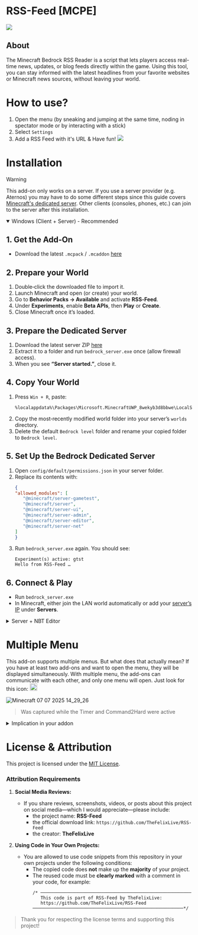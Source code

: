 # RSS-Feed [MCPE]
![](https://github.com/user-attachments/assets/ff4ca6e3-40b3-4e04-ae4a-7e2909faaa1d)


## About
The Minecraft Bedrock RSS Reader is a script that lets players access real-time news, updates, or blog feeds directly within the game. Using this tool, you can stay informed with the latest headlines from your favorite websites or Minecraft news sources, without leaving your world.

# How to use?
1. Open the menu (by sneaking and jumping at the same time, noding in spectator mode or by interacting with a stick)
2. Select `Settings`
3. Add a RSS Feed with it's URL & Have fun!
![](https://github.com/user-attachments/assets/afd554e3-fd77-4dfb-be67-a87024db300c)

# Installation

> [!WARNING]
> This add-on only works on a server. If you use a server provider (e.g. Aternos) you may have to do some different steps since this guide covers [Minecraft's dedicated server](https://www.minecraft.net/download/server/bedrock). Other clients (consoles, phones, etc.) can join to the server after this installation.

<details open>
   <summary>Windows (Client + Server) - Recommended</summary>

   ## 1. Get the Add‑On
   - Download the latest `.mcpack` / `.mcaddon` [here](https://github.com/TheFelixLive/RSS-Feed/releases/latest)

   ## 2. Prepare your World
   1. Double‑click the downloaded file to import it.
   2. Launch Minecraft and open (or create) your world.
   3. Go to **Behavior Packs → Available** and activate **RSS‑Feed**.
   4. Under **Experiments**, enable **Beta APIs**, then **Play** or **Create**.
   5. Close Minecraft once it’s loaded.

   ## 3. Prepare the Dedicated Server
   1. Download the latest server ZIP [here](https://www.minecraft.net/download/server/bedrock)
   2. Extract it to a folder and run `bedrock_server.exe` once (allow firewall access).
   3. When you see **“Server started.”**, close it.

   ## 4. Copy Your World
   1. Press `Win + R`, paste:
      ```
      %localappdata%\Packages\Microsoft.MinecraftUWP_8wekyb3d8bbwe\LocalState\games\com.mojang\minecraftWorlds
      ```
   2. Copy the most‑recently modified world folder into your server’s `worlds` directory.
   3. Delete the default `Bedrock level` folder and rename your copied folder to `Bedrock level`.

   ## 5. Set Up the Bedrock Dedicated Server
   1. Open `config/default/permissions.json` in your server folder.
   2. Replace its contents with:
      ```json
      {
      "allowed_modules": [
         "@minecraft/server-gametest",
         "@minecraft/server",
         "@minecraft/server-ui",
         "@minecraft/server-admin",
         "@minecraft/server-editor",
         "@minecraft/server-net"
      ]
      }
      ```
   3. Run `bedrock_server.exe` again. You should see:
      ```
      Experiment(s) active: gtst
      Hello from RSS‑Feed …
      ```

   ## 6. Connect & Play
   - Run `bedrock_server.exe`
   - In Minecraft, either join the LAN world automatically or add your [server’s IP](https://www.google.com/search?q=what's+my+local+ip+windows+and+linux) under **Servers**.
</details>

<details>
   <summary>Server + NBT Editor</summary>

   ## 1. Prepare the Dedicated Server
   1. Download the latest server ZIP [here](https://www.minecraft.net/download/server/bedrock)
   2. Extract it to a folder and run `bedrock_server` once (allow firewall access).
   3. When you see **“Server started.”**, close it.

   ## 2. Set Up your World
   1. With in `worlds/Bedrock level`: Create a folder called `behavior_packs` & a file called `world_behavior_packs.json`
   2. Paste that in to `world_behavior_packs.json`:
      ```json
      [
         {
            "pack_id" : "f3c8b1d2-4a5e-4b6c-9f0e-7c8d9f1e2b3a",
            "version" : [ 2, 0, 0 ]
         }
      ]
      ```
   3. Delete `level.dat_old`
   4. Open `level.dat` with a NBT Editor (e.g. [VS Code](https://marketplace.visualstudio.com/items?itemName=Misodee.vscode-nbt))
   5. Add a Tag under experiments called `gametest` with a value of `1`

   <img width="565" height="327" src="https://github.com/user-attachments/assets/8f0dfb7f-0aad-49ef-aa61-08d79e0971e9" />
   

   7. Download the latest `.mcpack` / `.mcaddon` [here](https://github.com/TheFelixLive/RSS-Feed/releases/latest)
   8. Extract it to `worlds/Bedrock level/behavior_packs`. You may have to rename it `.zip`

   ## 3. Set Up the Bedrock Dedicated Server
   1. Open `config/default/permissions.json` in your server folder.
   2. Replace its contents with:
      ```json
      {
      "allowed_modules": [
         "@minecraft/server-gametest",
         "@minecraft/server",
         "@minecraft/server-ui",
         "@minecraft/server-admin",
         "@minecraft/server-editor",
         "@minecraft/server-net"
      ]
      }
      ```
   3. Run `bedrock_server` again. You should see:
      ```
      Experiment(s) active: gtst
      Hello from RSS‑Feed …
      ```

   ## 4. Connect & Play
   - Run `bedrock_server`
   - In Minecraft, either join the LAN world automatically or add your [server’s IP](https://www.google.com/search?q=what's+my+local+ip+windows+and+linux) under **Servers**.
</details>

# Multiple Menu
This add-on supports multiple menus. But what does that actually mean?
If you have at least two add-ons and want to open the menu, they will be displayed simultaneously. With multiple menu, the add-ons can communicate with each other, and only one menu will open. Just look for this icon: <img src="https://github.com/user-attachments/assets/43fc6418-62e1-424d-aeaa-424be79eff39" width="20" height="auto" />

![Minecraft 07 07 2025 14_29_26](https://github.com/user-attachments/assets/99c7853d-ced4-4ddc-9280-112d37675118)

> Was captured while the Timer and Command2Hard were active

<details>
<summary>Implication in your addon</summary>
<p>If you want you can copy this code to your own addon to implement the Multiple Menu System. I do my best to describe what function needs to be implemented and when they’re called.</p>

<pre><code>
/* ─────────────────────────────────────────────────────────
This code is part of the Multiple Menu System by TheFelixLive:
─────────────────────────────────────────────────────────*/

// MUST CHANGE: Addon information
let addon_name = "My new Addon"
let addon_uuid = 41bc0f18-edc3-427a-a5a8-36dede25df56 // Doesn't have to be a UUID, it just has to be unique
let addon_texture_path = "textures/ui/hardcore/heart"

let main_menu = (player) => {
   your_menu(player); // This function is called when your addon is selected
}

// Make sure that multiple_menu(player) is called by your addon! If multiple_menu isn't enabled, it will automatically open your menu.


// Required models
import { system, world } from "@minecraft/server";
import { ActionFormData } from "@minecraft/server-ui"

// Status
let system_privileges = 2

/* This variable contains the status (or permissions) of your add-on:
2 means the system is not active (no other packs found);
1 means the system is acting as a host;
0 means the system is acting as a client;
*/

/*------------------------
 Client (an addon only needs to have the client function to be recognizable)
-------------------------*/

system.afterEvents.scriptEventReceive.subscribe(event=> {
   let player = event.sourceEntity

   // Sends the addon information to the host
   if (event.id === "multiple_menu:initialize") {
      world.scoreboard.getObjective("multiple_menu_name").setScore(addon_uuid + "_" + addon_name, 1);
      world.scoreboard.getObjective("multiple_menu_icon").setScore(addon_uuid + "_" + addon_texture_path, 1);
      if (system_privileges == 2) system_privileges = 0;
   }

   // Host Only (which is why system_privileges == 1): Opens the multiple menu, is called by other addons as a back button
   if (event.id === "multiple_menu:open_main" && system_privileges == 1) {
      multiple_menu(player);
   }

   // Will open the main menu of your addon
   if (event.id === "multiple_menu:open_"+addon_uuid) {
      main_menu(player);
   }
})

/*------------------------
 Host
-------------------------*/

let addon_name, addon_id, addon_icon; // When initialized properly, it contains the data of all supported add-ons

system.run(() => {
   initialize_multiple_menu()
});

async function initialize_multiple_menu() {
   // This fallback ensures that even if multiple add-ons could act as host, only one of them will be used as the host.
   try {
      world.scoreboard.addObjective("multiple_menu_name");
      world.scoreboard.addObjective("multiple_menu_icon");
      console.log("Multiple Menu: Initializing Host");
      system_privileges = 1;
   } catch (e) {
      console.log("Multiple Menu: Already Initialized");
      return -1;
   }

   // Requests addon information. Look into the Client
   world.getDimension("overworld").runCommand("scriptevent multiple_menu:initialize");

   await system.waitTicks(2);
   console.log("Multiple Menu: successfully initialized as Host");

   // Evaluation of the add-on information
   const participants = world.scoreboard.getObjective("multiple_menu_name").getParticipants();
   addon_id = participants.map(p => p.displayName.split("_")[0]);
   addon_name = participants.map(p => p.displayName.split("_").slice(1).join("_"));
   addon_icon = world.scoreboard.getObjective("multiple_menu_icon").getParticipants().map(p => p.displayName.split("_").slice(1).join("_"));

   if (addon_id.length == 1) {
      console.log("Multiple Menu: no other plugin found");
      system_privileges = 2;
   }

   world.scoreboard.removeObjective("multiple_menu_name")
   world.scoreboard.removeObjective("multiple_menu_icon")
}

/*------------------------
 Host Only: Menu
-------------------------*/

function multiple_menu(player) {
   // Skips the multiple_menu
   if (system_privileges == 2) return main_menu(player);

   let form = new ActionFormData();
   let actions = [];

   form.title("Multiple menu v.1.0");
   form.body("Select an addon to open its menu");

   // Adds every Addon as a button
   addon_name.forEach((name, index) => {
      form.button(name, addon_icon[index]);

      actions.push(() => {
         player.runCommand("scriptevent multiple_menu:open_"+ addon_id[index]);
      });
   });

   form.show(player).then((response) => {
      if (response.selection == undefined ) {
         return -1
      }

      if (actions[response.selection]) {
         actions[response.selection]();
      }
   });
}
</code></pre>

</details>

# License & Attribution
This project is licensed under the [MIT License](./LICENSE).

### Attribution Requirements
1. **Social Media Reviews:**
   - If you share reviews, screenshots, videos, or posts about this project on social media—which I would appreciate—please include:
     - the project name: **RSS-Feed**
     - the official download link: `https://github.com/TheFelixLive/RSS-Feed`
     - the creator: **TheFelixLive**

2. **Using Code in Your Own Projects:**
   - You are allowed to use code snippets from this repository in your own projects under the following conditions:
     - The copied code does **not** make up the **majority** of your project.
     - The reused code must be **clearly marked** with a comment in your code, for example:
        ```
        /* ─────────────────────────────────────────────────────────
           This code is part of RSS-Feed by TheFelixLive:
           https://github.com/TheFelixLive/RSS-Feed
        ─────────────────────────────────────────────────────────*/
        ```

> Thank you for respecting the license terms and supporting this project!
